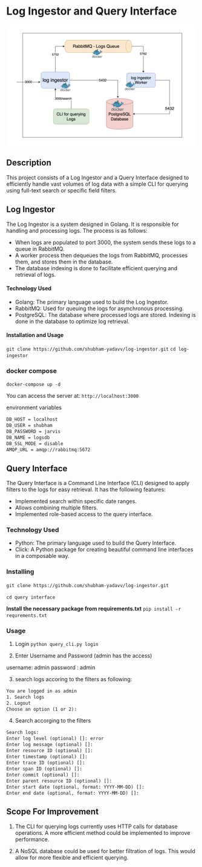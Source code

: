 # Log Ingestor and Query Interface


![Sys design](./images/system-design.png)


## Description

This project consists of a Log Ingestor and a Query Interface designed to efficiently handle vast volumes of log data with a simple CLI for querying using full-text search or specific field filters.


## Log Ingestor

The Log Ingestor is a system designed in Golang. It is responsible for handling and processing logs. The process is as follows:

- When logs are populated to port 3000, the system sends these logs to a queue in RabbitMQ.
- A worker process then dequeues the logs from RabbitMQ, processes them, and stores them in the database.
- The database indexing is done to facilitate efficient querying and retrieval of logs.

#### Technology Used

- Golang: The primary language used to build the Log Ingestor.
- RabbitMQ: Used for queuing the logs for asynchronous processing.
- PostgreSQL: The database where processed logs are stored. Indexing is done in the database to optimize log retrieval.


#### Installation and Usage

`git clone https://github.com/shubham-yadavv/log-ingestor.git`
`cd log-ingestor`

### docker compose

`docker-compose up -d
`

You can access the server at: ```http://localhost:3000```

environment variables
```
DB_HOST = localhost
DB_USER = shubham
DB_PASSWORD = jarvis
DB_NAME = logsdb
DB_SSL_MODE = disable
AMQP_URL = amqp://rabbitmq:5672
```
## Query Interface 

The Query Interface is a Command Line Interface (CLI) designed to apply filters to the logs for easy retrieval. It has the following features:

- Implemented search within specific date ranges.
- Allows combining multiple filters.
- Implemented role-based access to the query interface.

### Technology Used

- Python: The primary language used to build the Query Interface.
- Click: A Python package for creating beautiful command line interfaces in a composable way.


### Installing
`git clone https://github.com/shubham-yadavv/log-ingestor.git`

`cd query interface`

**Install the necessary package from requirements.txt**
`pip install -r requrements.txt
`

### Usage

1. Login
`python query_cli.py login`

2. Enter Username and Password (admin has the access)

username: admin
password : admin

3. search logs accoring to the filters as following:
```
You are logged in as admin
1. Search logs
2. Logout
Choose an option (1 or 2):
```

4. Search accorging to the filters
```
Search logs:
Enter log level (optional) []: error
Enter log message (optional) []:
Enter resource ID (optional) []:
Enter timestamp (optional) []:
Enter trace ID (optional) []:
Enter span ID (optional) []:
Enter commit (optional) []:
Enter parent resource ID (optional) []:
Enter start date (optional, format: YYYY-MM-DD) []:
Enter end date (optional, format: YYYY-MM-DD) []:
```


## Scope For Improvement

1. The CLI for querying logs currently uses HTTP calls for database operations. A more efficient method could be implemented to improve performance.

2. A NoSQL database could be used for better filtration of logs. This would allow for more flexible and efficient querying.
